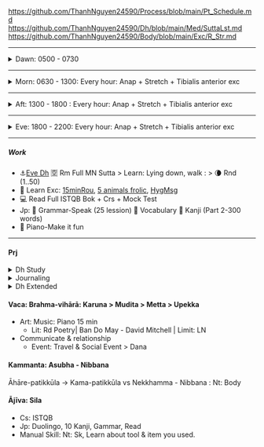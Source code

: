https://github.com/ThanhNguyen24590/Process/blob/main/Pt_Schedule.md </br>
https://github.com/ThanhNguyen24590/Dh/blob/main/Med/SuttaLst.md </br>
https://github.com/ThanhNguyen24590/Body/blob/main/Exc/R_Str.md

---
<details><summary>Dawn: 0500 - 0730 </summary>

- **0500 – 0505** : 🔅 Check & Update Schedule Paper: Make the objective & deadline clear.
- **0505 – 0520** : 🌄 Kaya-sati: Bathroom + [Stretch](https://github.com/ThanhNguyen24590/Body/blob/main/Exc/R_DexL.md) + Get your caffeine.
- **0520 – 0540** : 🌻 Sutta Reading (physical book) - Walk: Summarize & memorize MN 1 - Sujato
- **0540 – 0600** : 🌬️ Book Reading: Note concept to Sati-note. If there light, go outside.
#### 0600
- **0600 – 0620** : 🍵 Food contemplation: Light Breakfast + Prep Lunch
- **0620 – 0635** : 🚿 Bath + Prep Sati-note
- **0620 – 0635** : 🚌 Bus + Work on the Sati-note
#### Sati-note
- 🔥 Book: Recollect concepts + Mindmaping + Questioning.
- ☀️ Ānāpānasati as weather station, Stability & Joy
- :large_blue_circle: Protection: 
  - 🙏 Refuge & Direction: Dhamma 
  - 🌌 Emotion: Metta/Karuna 
  - 🍖 Limitation & Resolve: Mara
  - ☣️ Health: Asubha
</details>

---
<details><summary>Morn: 0630 - 1300: Every hour: Anap + Stretch + Tibialis anterior exc</summary>

- **0730 – 0745** : :u7a7a: Qigong : Connect breath and body, loosen joints.
- **0745 – 0800** : :coffee: Prep Office + Drink + Hygiene
#### 0800
- **0800 – 0815** : :dart: Check chat > mail > calendar > Jira Dashboard + Review Task: done & need done. Need anymore resouce?
- **0815 – 0830** : :alarm_clock: Set time block for task, structurize time.
- **0830 – 0840** : :four_leaf_clover: Daily Report: Talk what done, what to do TODAY + Progress on Long term + Check Calendar.  
- **0840 – 0900** : :rice: Prep/Get resource.

#### 0900
- **0900 – 0930** : 💻 Career Study – ISTQB : Read a section or do a short mock test. *Supports yearly certification exam goal.*  
- **0930 – 1000** : 🎐 Japanese Grammar & Vocabulary : Practice grammar pattern & 10 words. *Supports yearly JLPT N5 goal.* 
#### 1000 
- **1000 – 1030** : 📖 Dhamma Book (On the Path) : Read 1 section & highlight key phrase. *Supports daily study.*  
- **1030 – 1100** : 🎶 Piano Practice : Play casually for joy. *Supports daily leisure & balance.*  
#### 1100
- **1100 – 1130** : 🧘 Meditation – Karuṇā or Marana : Reflect on compassion or death. *Supports daily Dhamma cycle.*  
- **1130 – 1200** : 🥗 Lunch Prep & Meal : Eat slowly, add fruit. *Supports health & energy.*  

#### 1200
- **1200 – 1220** : 🥗 Lunch
- **1220 – 1230** : :curly_loop: Stretch + :sa: Rw Jp
- **1230 – 1300** : :sunny: [Dh Talk](https://www.dhammatalks.org/audio/morning/) + 🌬️ Anapanasati 4.
</details>

---
<details><summary>Aft: 1300 - 1800 : Every hour: Anap + Stretch + Tibialis anterior exc</summary>

- **1300 – 1305** : Hygiene * Prep Drink
- **1305 – 1310** : Upd Task + Upd Schedule + Upd Sati-Note
- **1655 – 1700** : Hyg + Prep Off
#### 1700
- **1700 – 1830** : 🚌 Bus + Work on the Sati-note
#### Sati-note
- 🔥 Book: Recollect concepts + Mindmaping + Questioning.
- ☀️ Ānāpānasati as weather station, Stability & Joy
- :large_blue_circle: Protection: 
  - 🙏 Refuge & Direction: Dhamma 
  - 🌌 Emotion: Metta/Karuna 
  - 🍖 Limitation & Resolve: Mara
  - ☣️ Health: Asubha
</details>

---
<details><summary>Eve: 1800 - 2200: Every hour: Anap + Stretch + Tibialis anterior exc</summary>

- **1800 – 1830** : 🚶 Run/Walk + Anap
- **1830 – 1840** : 🕯️ Preparation : Change clothes, adjust room environment.  
- **1840 – 1900** : 🍲 Short Dinner

#### 1900
- **1900 – 1910** : :shower: Bath + ☣️ Health: Asubha > Reset & Refresh
- **1910 – 1930** : 🌿 Prep drink + Update Schedule Paper for Eve + Chant Recollect Transition 
- **1930 – 2000** : 🌙 Qigong | Gentle Stretching | Music > Lying down release body tension & Rest

#### 2000
- **2000 – 2015** : :waning_crescent_moon: Sutta Reading 
- **2015 – 2030** : :muscle: Exc Str 
- **2030 – 2055** : 🎐 Japanese Study – Grammar & Vocabulary : Light review. *Supports yearly JLPT goal.* 
- **2055 – 2100** : :curly_loop: Stretch 
#### 2100
- **2100 – 2130** : 💻 ISTQB
- **2130 – 2145** : 🎶 Piano – Make it fun
- **2145 – 2155** : 📓 Journaling & Reflection : Note Dhamma insight, what went well today. > Reflection & growth.
- **2155 – 2200** :  Prep Morn Schedule 🌿 Sleep Prep (DexL stretch, hygiene) > Sleep 
</details>

---
##### Work
+ :anchor:[Eve Dh](https://www.dhammatalks.org/audio/evening/) :u7a7a: Rm Full MN Sutta > Learn: Lying down, walk : > :waning_crescent_moon: Rnd (1..50)
+ :muscle: Learn Exc: [15minRou](https://github.com/ThanhNguyen24590/Process/blob/main/Body/15minRou.md), [5 animals frolic](https://github.com/ThanhNguyen24590/Process/blob/main/Body/5-Animals.md), [HygMsg](https://github.com/ThanhNguyen24590/Process/blob/main/Body/HygMsg.md)
+ :computer: Read Full ISTQB Bok + Crs + Mock Test
+ Jp: :fallen_leaf: Grammar-Speak (25 lession) :cherry_blossom: Vocabulary :mount_fuji: Kanji (Part 2-300 words)
+ :musical_keyboard: Piano-Make it fun  

---
#### Prj
<details><summary>Dh Study</summary>

Daily
+ Rm & Org TriPitaka: Rd [MN 1](https://suttacentral.net/mn-mulapannasa) | [Ls](https://www.paliaudio.com/majjhima-nikaya) | Rsr Pali -> Vid Sutta
+ Chant (Find Chant zone with suitable rythm), Dh Talk ([Morn Short](https://www.dhammatalks.org/audio/morning/), [Eve](https://www.dhammatalks.org/audio/evening/)), Med
+ Rd: [stg On The Path](https://www.dhammatalks.org/books/OnThePath/Section0001.html)

Weekly
+ [Med Guide](https://www.dhammatalks.org/mp3_guidedMed_index.html)
+ Long Talk: [Lecture](https://www.dhammatalks.org/audio/lectures/), [Ajahn Sujato](https://bswa.org/teachings/?teaching_topic=0&teacher=585&media_type=&keywords=), [Ajahn Brahm](https://bswa.org/teachings/?teaching_topic=0&teacher=564&media_type=&keywords=)
+ Rsr: Csr: Early Meditation + Ajahn Brahmamavaso, ...
  + Neuroscience, Psychology & Science of Mind: Robert M. Sapolsky - Behave (Lib>NonFic.Mind),
  + Wiki: https://en.wikipedia.org/wiki/Emotion
</details>
<details><summary>Journaling</summary>

+ Hour start: Mk sche & goal for each hour.
+ Hour end: Log Emotion  & Check Progress > Journaling > Rw & Upd Process
</details>

<details>
  <summary>Dh Extended</summary>
+ Expand [Kammaṭṭhāna](https://en.wikipedia.org/wiki/Kamma%E1%B9%AD%E1%B9%ADh%C4%81na)
+ Rd [stg Mindful of the Body](https://www.dhammatalks.org/books/MindfulBody/Section0001.html)
+ Ls Dhamma talk, Med Guide > Med : Thai forest tradition: Thanissaro, Ajahn Brahm, Ajahn Sujato,...
+ Myanmar tradition, Buddhism Academia, History & Nonfiction : Pa Auk, Bikkhu Bodhi, Culadasa,..+ : Why Buddhism is true
+ Eastern Philosophy: Mahayana, vajrayana, secular Buddhism, Chinese philosophy, Indian philosophy
+ Philosophy of mind: Western philosophy
+  Productivity: Learning how to learn, time mng.
</details>



#### Vaca: Brahma-vihārā: Karuna > Mudita > Metta > Upekka
+ Art: Music: Piano 15 min
  + Lit: Rd Poetry| Ban Do May - David Mitchell | Limit: LN
+ Communicate & relationship
  + Event: Travel & Social Event > Dana
#### Kammanta: Asubha - Nibbana 
Āhāre-patikkūla -> Kama-patikkūla vs Nekkhamma - Nibbana : Nt: Body
#### Ājīva: Sila
+ Cs: ISTQB
+ Jp: Duolingo, 10 Kanji, Gammar, Read
+ Manual Skill: Nt: Sk, Learn about tool & item you used.

































